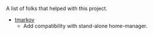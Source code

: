 A list of folks that helped with this project.

* [tmarkov](https://github.com/tmarkov) 
  *  Add compatibility with stand-alone home-manager.
